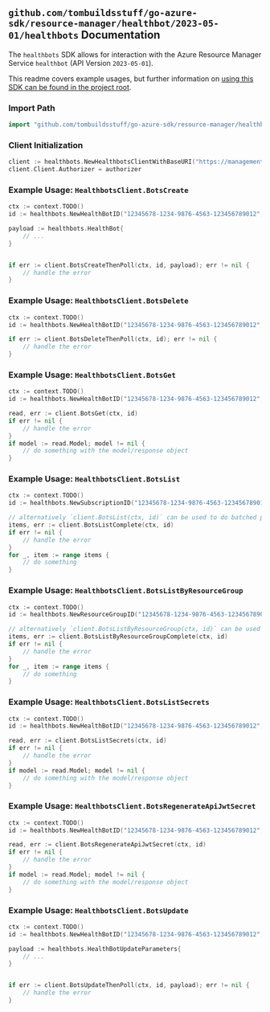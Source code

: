 
## `github.com/tombuildsstuff/go-azure-sdk/resource-manager/healthbot/2023-05-01/healthbots` Documentation

The `healthbots` SDK allows for interaction with the Azure Resource Manager Service `healthbot` (API Version `2023-05-01`).

This readme covers example usages, but further information on [using this SDK can be found in the project root](https://github.com/tombuildsstuff/go-azure-sdk/tree/main/docs).

### Import Path

```go
import "github.com/tombuildsstuff/go-azure-sdk/resource-manager/healthbot/2023-05-01/healthbots"
```


### Client Initialization

```go
client := healthbots.NewHealthbotsClientWithBaseURI("https://management.azure.com")
client.Client.Authorizer = authorizer
```


### Example Usage: `HealthbotsClient.BotsCreate`

```go
ctx := context.TODO()
id := healthbots.NewHealthBotID("12345678-1234-9876-4563-123456789012", "example-resource-group", "healthBotValue")

payload := healthbots.HealthBot{
	// ...
}


if err := client.BotsCreateThenPoll(ctx, id, payload); err != nil {
	// handle the error
}
```


### Example Usage: `HealthbotsClient.BotsDelete`

```go
ctx := context.TODO()
id := healthbots.NewHealthBotID("12345678-1234-9876-4563-123456789012", "example-resource-group", "healthBotValue")

if err := client.BotsDeleteThenPoll(ctx, id); err != nil {
	// handle the error
}
```


### Example Usage: `HealthbotsClient.BotsGet`

```go
ctx := context.TODO()
id := healthbots.NewHealthBotID("12345678-1234-9876-4563-123456789012", "example-resource-group", "healthBotValue")

read, err := client.BotsGet(ctx, id)
if err != nil {
	// handle the error
}
if model := read.Model; model != nil {
	// do something with the model/response object
}
```


### Example Usage: `HealthbotsClient.BotsList`

```go
ctx := context.TODO()
id := healthbots.NewSubscriptionID("12345678-1234-9876-4563-123456789012")

// alternatively `client.BotsList(ctx, id)` can be used to do batched pagination
items, err := client.BotsListComplete(ctx, id)
if err != nil {
	// handle the error
}
for _, item := range items {
	// do something
}
```


### Example Usage: `HealthbotsClient.BotsListByResourceGroup`

```go
ctx := context.TODO()
id := healthbots.NewResourceGroupID("12345678-1234-9876-4563-123456789012", "example-resource-group")

// alternatively `client.BotsListByResourceGroup(ctx, id)` can be used to do batched pagination
items, err := client.BotsListByResourceGroupComplete(ctx, id)
if err != nil {
	// handle the error
}
for _, item := range items {
	// do something
}
```


### Example Usage: `HealthbotsClient.BotsListSecrets`

```go
ctx := context.TODO()
id := healthbots.NewHealthBotID("12345678-1234-9876-4563-123456789012", "example-resource-group", "healthBotValue")

read, err := client.BotsListSecrets(ctx, id)
if err != nil {
	// handle the error
}
if model := read.Model; model != nil {
	// do something with the model/response object
}
```


### Example Usage: `HealthbotsClient.BotsRegenerateApiJwtSecret`

```go
ctx := context.TODO()
id := healthbots.NewHealthBotID("12345678-1234-9876-4563-123456789012", "example-resource-group", "healthBotValue")

read, err := client.BotsRegenerateApiJwtSecret(ctx, id)
if err != nil {
	// handle the error
}
if model := read.Model; model != nil {
	// do something with the model/response object
}
```


### Example Usage: `HealthbotsClient.BotsUpdate`

```go
ctx := context.TODO()
id := healthbots.NewHealthBotID("12345678-1234-9876-4563-123456789012", "example-resource-group", "healthBotValue")

payload := healthbots.HealthBotUpdateParameters{
	// ...
}


if err := client.BotsUpdateThenPoll(ctx, id, payload); err != nil {
	// handle the error
}
```
